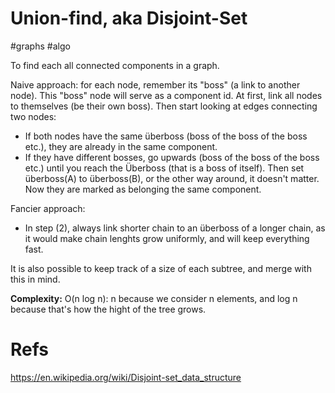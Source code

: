 # Union-find, aka Disjoint-Set

#graphs #algo

To find each all connected components in a graph. 

Naive approach: for each node, remember its "boss" (a link to another node). This "boss" node will serve as a component id. At first, link all nodes to themselves (be their own boss). Then start looking at edges connecting two nodes:
* If both nodes have the same überboss (boss of the boss of the boss etc.), they are already in the same component.
* If they have different bosses, go upwards (boss of the boss of the boss etc.) until you reach the Überboss (that is a boss of itself). Then set überboss(A) to überboss(B), or the other way around, it doesn't matter. Now they are marked as belonging the same component.

Fancier approach:
* In step (2), always link shorter chain to an überboss of a longer chain, as it would make chain lenghts grow uniformly, and will keep everything fast.

It is also possible to keep track of a size of each subtree, and merge with this in mind.

**Complexity:** O(n log n): n because we consider n elements, and log n because that's how the hight of the tree grows.

# Refs

https://en.wikipedia.org/wiki/Disjoint-set_data_structure